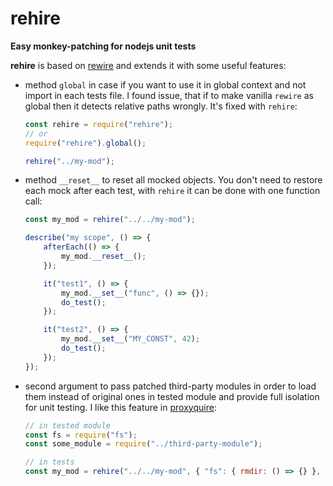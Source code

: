 rehire
======

**Easy monkey-patching for nodejs unit tests**

**rehire** is based on [rewire](https://github.com/jhnns/rewire) and extends it with some useful features:

- method `global` in case if you want to use it in global context and not import in each tests file. I found issue, that if to make vanilla `rewire` as global then it detects relative paths wrongly. It's fixed with `rehire`:

     ```javascript
     const rehire = require("rehire");
     // or
     require("rehire").global();

     rehire("../my-mod");
     ```

- method `__reset__` to reset all mocked objects. You don't need to restore each mock after each test, with `rehire` it can be done with one function call:

    ```javascript
    const my_mod = rehire("../../my-mod");

    describe("my scope", () => {
        afterEach(() => {
            my_mod.__reset__();
        });

        it("test1", () => {
            my_mod.__set__("func", () => {});
            do_test();
        });

        it("test2", () => {
            my_mod.__set__("MY_CONST", 42);
            do_test();
        });
    });
    ```

- second argument to pass patched third-party modules in order to load them instead of original ones in tested module and provide full isolation for unit testing. I like this feature in [proxyquire](https://github.com/thlorenz/proxyquire):

    ```javascript
    // in tested module
    const fs = require("fs");
    const some_module = require("../third-party-module");

    // in tests
    const my_mod = rehire("../../my-mod", { "fs": { rmdir: () => {} }, "../third-party-module": {} });
    ```
